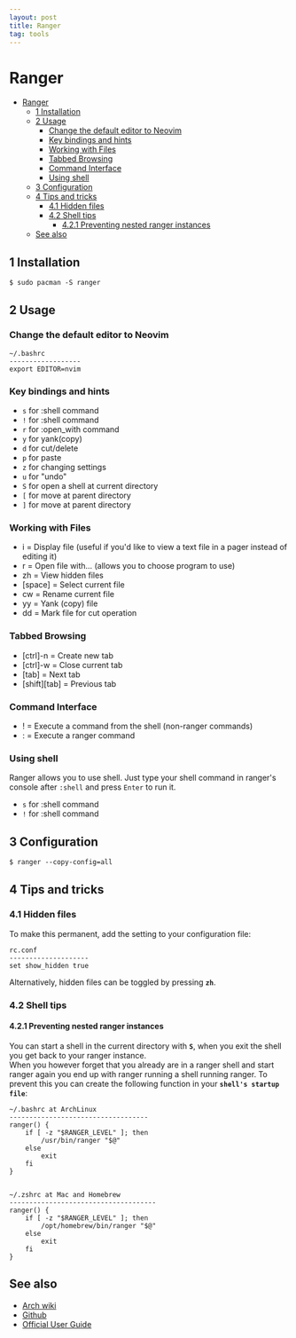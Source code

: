 ```yaml
---
layout: post
title: Ranger
tag: tools
---
```


# Ranger

- [Ranger](#ranger)
  - [1 Installation](#1-installation)
  - [2 Usage](#2-usage)
    - [Change the default editor to Neovim](#change-the-default-editor-to-neovim)
    - [Key bindings and hints](#key-bindings-and-hints)
    - [Working with Files](#working-with-files)
    - [Tabbed Browsing](#tabbed-browsing)
    - [Command Interface](#command-interface)
    - [Using shell](#using-shell)
  - [3 Configuration](#3-configuration)
  - [4 Tips and tricks](#4-tips-and-tricks)
    - [4.1 Hidden files](#41-hidden-files)
    - [4.2 Shell tips](#42-shell-tips)
      - [4.2.1 Preventing nested ranger instances](#421-preventing-nested-ranger-instances)
  - [See also](#see-also)

## 1 Installation
```
$ sudo pacman -S ranger
```
## 2 Usage
### Change the default editor to Neovim
```
~/.bashrc
------------------
export EDITOR=nvim
```


### Key bindings and hints
- `s` for :shell command  
- `!` for :shell command  
- `r` for :open_with command  
- `y` for yank(copy)  
- `d` for cut/delete  
- `p` for paste  
- `z` for changing settings  
- `u` for "undo"  
- `S` for open a shell at current directory
- `[` for move at parent directory
- `]` for move at parent directory

### Working with Files
- i = Display file (useful if you'd like to view a text file in a pager instead of editing it)
- r = Open file with… (allows you to choose program to use)
- zh = View hidden files
- [space] = Select current file
- cw = Rename current file
- yy = Yank (copy) file
- dd = Mark file for cut operation

### Tabbed Browsing
- [ctrl]-n = Create new tab
- [ctrl]-w = Close current tab
- [tab] = Next tab
- [shift][tab] = Previous tab

### Command Interface
- ! = Execute a command from the shell (non-ranger commands)
- : = Execute a ranger command


### Using shell
Ranger allows you to use shell. Just type your shell command in ranger's console after `:shell` and press `Enter` to run it.
- `s` for :shell command  
- `!` for :shell command


## 3 Configuration
```
$ ranger --copy-config=all
```

## 4 Tips and tricks  
### 4.1 Hidden files
To make this permanent, add the setting to your configuration file:
```
rc.conf
--------------------
set show_hidden true
```
Alternatively, hidden files can be toggled by pressing **`zh`**.

### 4.2 Shell tips
#### 4.2.1 Preventing nested ranger instances
You can start a shell in the current directory with **`S`**, when you exit the shell you get back to your ranger instance.  
When you however forget that you already are in a ranger shell and start ranger again you end up with ranger running a shell running ranger.
To prevent this you can create the following function in your **`shell's startup file`**:
```
~/.bashrc at ArchLinux
-----------------------------------
ranger() {
    if [ -z "$RANGER_LEVEL" ]; then
        /usr/bin/ranger "$@"
    else
        exit
    fi
}


~/.zshrc at Mac and Homebrew
-------------------------------------
ranger() {
    if [ -z "$RANGER_LEVEL" ]; then
        /opt/homebrew/bin/ranger "$@"
    else
        exit
    fi
}
```

## See also
- [Arch wiki](https://wiki.archlinux.org/title/Ranger)
- [Github](https://github.com/ranger/ranger/wiki)
- [Official User Guide](https://github.com/ranger/ranger/wiki/Official-user-guide)
